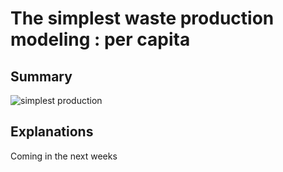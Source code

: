 # The simplest waste production modeling : per capita
## Summary
![simplest production](http://www.plantuml.com/plantuml/proxy?cache=no&src=https://raw.githubusercontent.com/RemiBoyer/wastemodeling/master/Production/simple_materials_from_collect_stats.puml)

## Explanations
Coming in the next weeks